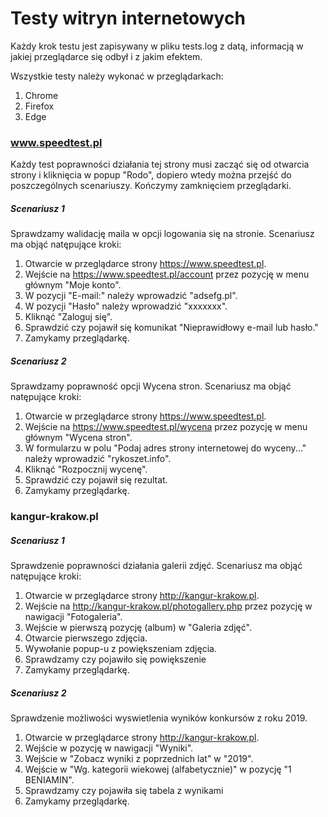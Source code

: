 # Testy witryn internetowych

Każdy krok testu jest zapisywany w pliku tests.log z datą, informacją w jakiej przeglądarce się odbył i z jakim efektem.

Wszystkie testy należy wykonać w przeglądarkach:
1. Chrome
2. Firefox
3. Edge

### www.speedtest.pl
Każdy test poprawności działania tej strony musi zacząć się od otwarcia strony i kliknięcia w popup "Rodo", dopiero wtedy można przejść do poszczególnych scenariuszy. 
Kończymy zamknięciem przeglądarki.

##### Scenariusz 1
Sprawdzamy walidację maila w opcji logowania się na stronie. 
Scenariusz ma objąć natępujące kroki:
1. Otwarcie w przeglądarce strony https://www.speedtest.pl.
2. Wejście na https://www.speedtest.pl/account przez pozycję w menu głównym "Moje konto".
3. W pozycji "E-mail:" należy wprowadzić "adsefg.pl".
4. W pozycji "Hasło" należy wprowadzić "xxxxxxx".
5. Kliknąć "Zaloguj się".
6. Sprawdzić czy pojawił się komunikat "Nieprawidłowy e-mail lub hasło."
7. Zamykamy przeglądarkę.
##### Scenariusz 2
Sprawdzamy poprawność opcji Wycena stron.
Scenariusz ma objąć natępujące kroki:
1. Otwarcie w przeglądarce strony https://www.speedtest.pl.
2. Wejście na https://www.speedtest.pl/wycena przez pozycję w menu głównym "Wycena stron".
3. W formularzu w polu "Podaj adres strony internetowej do wyceny..." należy wprowadzić "rykoszet.info".
4. Kliknąć "Rozpocznij wycenę".
5. Sprawdzić czy pojawił się rezultat.
6. Zamykamy przeglądarkę.


### kangur-krakow.pl

##### Scenariusz 1
Sprawdzenie poprawności działania galerii zdjęć.
Scenariusz ma objąć natępujące kroki:
1. Otwarcie w przeglądarce strony http://kangur-krakow.pl.
2. Wejście na http://kangur-krakow.pl/photogallery.php przez pozycję w nawigacji "Fotogaleria".
3. Wejście w pierwszą pozycję (album) w "Galeria zdjęć".
4. Otwarcie pierwszego zdjęcia.
5. Wywołanie popup-u z powiększeniam zdjęcia.
6. Sprawdzamy czy pojawiło się powiększenie
7. Zamykamy przeglądarkę.

##### Scenariusz 2
Sprawdzenie możliwości wyswietlenia wyników konkursów z roku 2019.
1. Otwarcie w przeglądarce strony http://kangur-krakow.pl.
2. Wejście w pozycję w nawigacji "Wyniki".
3. Wejście w "Zobacz wyniki z poprzednich lat" w "2019".
4. Wejście w "Wg. kategorii wiekowej (alfabetycznie)" w pozycję "1 BENIAMIN".
5. Sprawdzamy czy pojawiła się tabela z wynikami
7. Zamykamy przeglądarkę.
